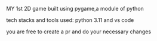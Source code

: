 MY 1st 2D game built using pygame,a module of python


tech stacks and tools used: python 3.11 and vs code


you are free to create a pr and do your necessary changes
